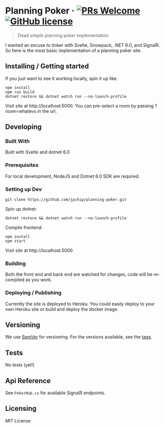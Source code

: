 # Planning Poker &middot; [![PRs Welcome](https://img.shields.io/badge/PRs-welcome-brightgreen.svg?style=flat-square)](http://makeapullrequest.com) [![GitHub license](https://img.shields.io/badge/license-MIT-blue.svg?style=flat-square)](https://github.com/jpchip/planning-poker/blob/master/LICENSE)
> Dead simple planning poker implementation

I wanted an excuse to tinker with Svelte, Snowpack, .NET 6.0, and SignalR. So here is the most basic implementation of a planning poker site. 

## Installing / Getting started

If you just want to see it working locally, spin it up like:

```shell
npm install
npm run build
dotnet restore && dotnet watch run --no-launch-profile
```
Visit site at http://localhost:5000. You can pre-select a room by passing ?room=whatevs in the url.

## Developing

### Built With
Built with Svelte and dotnet 6.0

### Prerequisites
For local development, NodeJS and Dotnet 6.0 SDK are required.


### Setting up Dev

```shell
git clone https://github.com/jpchip/planning-poker.git
```

Spin up dotnet:

```shell
dotnet restore && dotnet watch run --no-launch-profile
```

Compile frontend:

```shell
npm install
npm start
```

Visit site at http://localhost:5000

### Building

Both the front end and back end are watched for changes, code will be re-compiled as you work.

### Deploying / Publishing

Currently the site is deployed to Heroku. You could easily deploy to your own Heroku site or build and deploy the docker image.

## Versioning

We use [SemVer](http://semver.org/) for versioning. For the versions available, see the [tags](https://github.com/jpchip/planning-poker/tags).


## Tests

No tests (yet!)

## Api Reference

See `PokerHub.cs` for available SignalR endpoints.

## Licensing

MIT License
